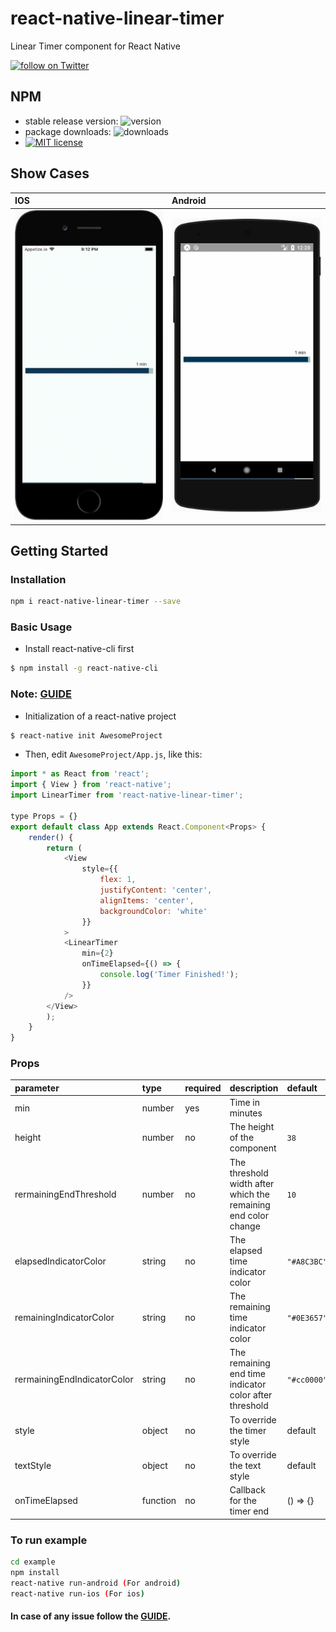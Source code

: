 # react-native-linear-timer
Linear Timer component for React Native

<a href="https://twitter.com/intent/follow?screen_name=meharbhutta">
    <img 
        src="https://img.shields.io/twitter/follow/meharbhutta.svg?style=social&logo=twitter"
        alt="follow on Twitter"
    >
</a>

## NPM

- stable release version: ![version](https://img.shields.io/badge/version-1.3.0-blue.svg?cacheSeconds=2592000)
- package downloads: ![downloads](https://img.shields.io/badge/downloads-22%2Fweek-brightgreen.svg?cacheSeconds=2592000)
- [![MIT license](http://img.shields.io/badge/license-MIT-brightgreen.svg)](http://opensource.org/licenses/MIT)

## Show Cases

| **IOS** | **Android** |
| :---------------------------------- | :------------------------------------ |
| ![](https://raw.githubusercontent.com/meharbhutta/react-native-linear-timer/master/example/screenshot-ios.gif) | ![](https://raw.githubusercontent.com/meharbhutta/react-native-linear-timer/master/example/screenshot-android.gif) |

## Getting Started

### Installation

```bash
npm i react-native-linear-timer --save
```

### Basic Usage

- Install react-native-cli first

```bash
$ npm install -g react-native-cli
```

### Note: [GUIDE](https://facebook.github.io/react-native/docs/getting-started)

- Initialization of a react-native project

```bash
$ react-native init AwesomeProject
```

- Then, edit `AwesomeProject/App.js`, like this:

```javascript
import * as React from 'react';
import { View } from 'react-native';
import LinearTimer from 'react-native-linear-timer';

type Props = {}
export default class App extends React.Component<Props> {
    render() {
        return (
            <View 
                style={{
                    flex: 1,
                    justifyContent: 'center',
                    alignItems: 'center',
                    backgroundColor: 'white'
                }}
            >
            <LinearTimer
                min={2}
                onTimeElapsed={() => {
                    console.log('Timer Finished!');
                }}
            />
        </View>
        );
    }
}
```

### Props

| parameter | type  | required | description | default |
| :--------------------- | :------------------------------------------------------------------------------------- | :------- | :----------------------------------------------------------------------------------------------------------------------------------------------------------------------------------------------------------------------------------- | :-------------------------------------------------------- |
| min | number | yes |  Time in minutes  |  |
| height | number | no | The height of the component | `38` |
| rermainingEndThreshold | number | no | The threshold width after which the remaining end color change | `10` |
| elapsedIndicatorColor | string | no | The elapsed time indicator color | `"#A8C3BC"` |
| remainingIndicatorColor | string | no | The remaining time indicator color | `"#0E3657"` |
| rermainingEndIndicatorColor | string | no | The remaining end time indicator color after threshold | `"#cc0000"` |
| style | object | no | To override the timer style | default |
| textStyle | object  | no | To override the text style | default |
| onTimeElapsed | function | no | Callback for the timer end | () => {} |

### To run example

```bash
cd example
npm install
react-native run-android (For android)
react-native run-ios (For ios)
```

#### In case of any issue follow the [GUIDE](https://facebook.github.io/react-native/docs/getting-started).
